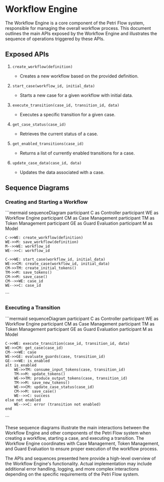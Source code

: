 # Workflow Engine

The Workflow Engine is a core component of the Petri Flow system, responsible for managing the overall workflow process. This document outlines the main APIs exposed by the Workflow Engine and illustrates the sequence of operations triggered by these APIs.

## Exposed APIs

1. `create_workflow(definition)`
   - Creates a new workflow based on the provided definition.

2. `start_case(workflow_id, initial_data)`
   - Starts a new case for a given workflow with initial data.

3. `execute_transition(case_id, transition_id, data)`
   - Executes a specific transition for a given case.

4. `get_case_status(case_id)`
   - Retrieves the current status of a case.

5. `get_enabled_transitions(case_id)`
   - Returns a list of currently enabled transitions for a case.

6. `update_case_data(case_id, data)`
   - Updates the data associated with a case.

## Sequence Diagrams

### Creating and Starting a Workflow

\`\`\`mermaid
sequenceDiagram
    participant C as Controller
    participant WE as Workflow Engine
    participant CM as Case Management
    participant TM as Token Management
    participant GE as Guard Evaluation
    participant M as Model

    C->>WE: create_workflow(definition)
    WE->>M: save_workflow(definition)
    M-->>WE: workflow_id
    WE-->>C: workflow_id

    C->>WE: start_case(workflow_id, initial_data)
    WE->>CM: create_case(workflow_id, initial_data)
    CM->>TM: create_initial_tokens()
    TM->>M: save_tokens()
    CM->>M: save_case()
    CM-->>WE: case_id
    WE-->>C: case_id
\`\`\`

### Executing a Transition

\`\`\`mermaid
sequenceDiagram
    participant C as Controller
    participant WE as Workflow Engine
    participant CM as Case Management
    participant TM as Token Management
    participant GE as Guard Evaluation
    participant M as Model

    C->>WE: execute_transition(case_id, transition_id, data)
    WE->>CM: get_case(case_id)
    CM-->>WE: case
    WE->>GE: evaluate_guards(case, transition_id)
    GE-->>WE: is_enabled
    alt is_enabled
        WE->>TM: consume_input_tokens(case, transition_id)
        TM->>M: update_tokens()
        WE->>TM: produce_output_tokens(case, transition_id)
        TM->>M: save_new_tokens()
        WE->>CM: update_case_status(case_id)
        CM->>M: save_case()
        WE-->>C: success
    else not enabled
        WE-->>C: error (transition not enabled)
    end
\`\`\`

These sequence diagrams illustrate the main interactions between the Workflow Engine and other components of the Petri Flow system when creating a workflow, starting a case, and executing a transition. The Workflow Engine coordinates with Case Management, Token Management, and Guard Evaluation to ensure proper execution of the workflow process.

The APIs and sequences presented here provide a high-level overview of the Workflow Engine's functionality. Actual implementation may include additional error handling, logging, and more complex interactions depending on the specific requirements of the Petri Flow system.
